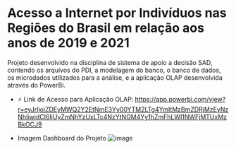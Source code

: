 # Acesso a Internet por Indivíduos nas Regiões do Brasil em relação aos anos de 2019 e 2021
Projeto desenvolvido na disciplina de sistema de apoio a decisão SAD, contendo os arquivos do PDI, a modelagem do banco, o banco de dados, os microdados utilizados para a análise, e a aplicação OLAP desenvolvida através do PowerBi.

- ⚡ Link de Acesso para Aplicação OLAP: https://app.powerbi.com/view?r=eyJrIjoiZDEyMWQ2Y2EtNmE3Yy00YTM2LTg4YmItMzBmZDRjMzEyNzNhIiwidCI6IjUyZmNhYzUxLTc4NzYtNGM4Yy1hZmFhLWI1NWFjMTUxMzBkOCJ9

- Imagem Dashboard do Projeto ![image](https://user-images.githubusercontent.com/55465784/231055163-4543a724-ea5f-4b2f-9064-6866ccc53f3b.png)
